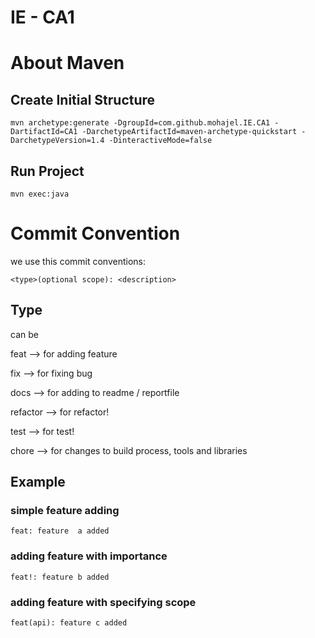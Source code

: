 # IE - CA1


# About Maven

## Create Initial Structure
    mvn archetype:generate -DgroupId=com.github.mohajel.IE.CA1 -DartifactId=CA1 -DarchetypeArtifactId=maven-archetype-quickstart -DarchetypeVersion=1.4 -DinteractiveMode=false

## Run Project
    mvn exec:java



# Commit Convention

we use this commit conventions:

    <type>(optional scope): <description>

## Type

can be 

feat --> for adding feature

fix --> for fixing bug

docs --> for adding to readme / reportfile

refactor --> for refactor!

test --> for test!

chore --> for changes to build process, tools and libraries

## Example

### simple feature adding
    feat: feature  a added

### adding feature with importance
    feat!: feature b added

### adding feature with specifying scope
    feat(api): feature c added




